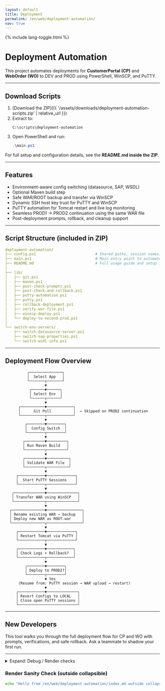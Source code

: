 ```yaml
---
layout: default
title: Deployment
permalink: /en/web/deployment-automation/
nav: true
---
```


{% include lang-toggle.html %}

# Deployment Automation

This project automates deployments for **CustomerPortal (CP)** and **WebOrder (WO)** to DEV and PROD using PowerShell, WinSCP, and PuTTY.

---

## Download Scripts

1. [Download the ZIP]({{ '/assets/downloads/deployment-automation-scripts.zip' | relative_url }})
2. Extract to:
   ```text
   C:\scripts\deployment-automation
   ```
3. Open PowerShell and run:
   ```powershell
   .\main.ps1
   ```

For full setup and configuration details, see the **README.md inside the ZIP**.

---

## Features
- Environment-aware config switching (datasource, SAP, WSDL)
- Optional Maven build step
- Safe WAR/ROOT backup and transfer via WinSCP
- Dynamic SSH host key trust for PuTTY and WinSCP
- PuTTY automation for Tomcat restart and live log monitoring
- Seamless PROD1 → PROD2 continuation using the same WAR file
- Post-deployment prompts, rollback, and cleanup support

---

## Script Structure (included in ZIP)
```yaml
deployment-automation/
├── config.ps1                           # Shared paths, session names, and SSH host keys
├── main.ps1                             # Main entry point to automate full deployment
├── README.md                            # Full usage guide and setup instructions
│
├── lib/
│   ├── git.ps1
│   ├── maven.ps1
│   ├── post-check-prompts.ps1
│   ├── post-check-and-rollback.ps1
│   ├── putty-automation.ps1
│   ├── putty.ps1
│   ├── rollback-deployment.ps1
│   ├── verify-war-file.ps1
│   ├── winscp-deploy.ps1
│   └── deploy-to-second-prod.ps1
│
└── switch-env-servers/
    ├── switch-datasource-server.ps1
    ├── switch-sap-properties.ps1
    └── switch-wsdl-info.ps1
```

---

## Deployment Flow Overview
```
          ┌───────────────┐
          │  Select App   │
          └───────┬───────┘
                  ▼
           ┌──────▼──────┐
           │ Select Env  │
           └──────┬──────┘
                  ▼
      ┌───────────▼────────────┐
      │      Git Pull          │  ← Skipped on PROD2 continuation
      └───────────┬────────────┘
                  ▼
         ┌────────▼────────┐
         │  Config Switch  │
         └────────┬────────┘
                  ▼
        ┌─────────▼─────────┐
        │ Run Maven Build   │
        └─────────┬─────────┘
                  ▼
        ┌─────────▼──────────┐
        │ Validate WAR File  │
        └─────────┬──────────┘
                  ▼
     ┌────────────▼─────────────┐
     │  Start PuTTY Sessions    │
     └────────────┬─────────────┘
                  ▼
   ┌──────────────▼──────────────┐
   │ Transfer WAR using WinSCP   │
   └──────────────┬──────────────┘
                  ▼
  ┌───────────────▼────────────────┐
  │ Rename existing WAR → backup   │
  │ Deploy new WAR as ROOT.war     │
  └───────────────┬────────────────┘
                  ▼
     ┌────────────▼─────────────┐
     │ Restart Tomcat via PuTTY │
     └────────────┬─────────────┘
                  ▼
     ┌────────────▼────────────┐
     │ Check Logs + Rollback?  │
     └────────────┬────────────┘
                  ▼
         ┌────────▼────────┐
         │ Deploy to PROD2?│
         └────────┬────────┘
                  ▼ Yes
      (Resume from: PuTTY session → WAR upload → restart)
                  ▼
     ┌────────────▼──────────────┐
     │ Revert Configs to LOCAL   │
     │ Close open PuTTY sessions │
     └───────────────────────────┘
```

---

## New Developers
This tool walks you through the full deployment flow for CP and WO with prompts, verifications, and safe rollback. Ask a teammate to shadow your first run.

---

<details markdown="1">
  <summary>Expand: Debug / Render checks</summary>

Temporary collapsible to monitor styling and markdown processing.

```bash
echo "Hello from /en/web/deployment-automation/index.md within collapsible"
ls -la
```
</details>

### Render Sanity Check (outside collapsible)

```bash
echo "Hello from /en/web/deployment-automation/index.md outside collapsible"
```
